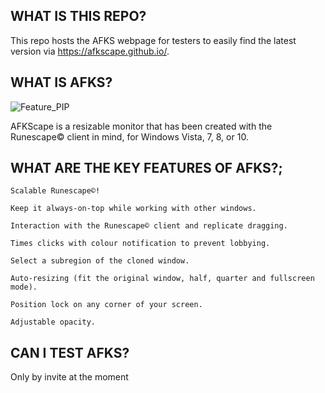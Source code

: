 ## WHAT IS THIS REPO?
This repo hosts the AFKS webpage for testers to easily find the latest version via https://afkscape.github.io/.

## WHAT IS AFKS?
![Feature_PIP](https://user-images.githubusercontent.com/80352375/125836377-c39947f0-c84a-4d84-ac5b-74f95196c369.gif)

AFKScape is a resizable monitor that has been created with the Runescape© client in mind, for Windows Vista, 7, 8, or 10.

## WHAT ARE THE KEY FEATURES OF AFKS?;

    Scalable Runescape©!
    
    Keep it always-on-top while working with other windows.
    
    Interaction with the Runescape© client and replicate dragging.
    
    Times clicks with colour notification to prevent lobbying.
    
    Select a subregion of the cloned window.
    
    Auto-resizing (fit the original window, half, quarter and fullscreen mode).
    
    Position lock on any corner of your screen.
    
    Adjustable opacity.

## CAN I TEST AFKS?
Only by invite at the moment

